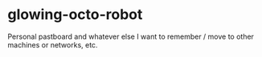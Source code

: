 # glowing-octo-robot
Personal pastboard and whatever else I want to remember / move to other machines or networks, etc.
